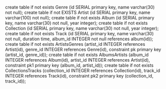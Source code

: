 create table if not exists Genre (id SERIAL primary key, name varchar(30) not null);
create table if not EXISTS Artist (id SERIAL primary key, name varchar(100) not null);
create table if not exists Album (id SERIAL primary key, name varchar(30) not null, year integer);
create table if not exists Collection (id SERIAL primary key, name varchar(30) not null, year integer);
create table if not exists Track (id SERIAL primary key, name varchar(30) not null, duration time, album_id INTEGER not null references album(id));
create table if not exists ArtistsGenres (artist_id INTEGER references Artist(id), genre_id INTEGER references Genre(id), constraint pk primary key (artist_id, genre_id));
create table if not exists AlbumsArtists (album_id INTEGER references Album(id), artist_id INTEGER references Artist(id), constraint pk1 primary key (album_id, artist_id));
create table if not exists CollectionsTracks (collection_id INTEGER references Collection(id), track_id INTEGER references Track(id), constraint pk2 primary key (collection_id, track_id));